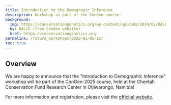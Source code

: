 ```yaml
---
title: Introduction to the Demograpic Inference
description: Workshop as part of the ConGen course
background:
  img: https://conservationgenetics.org/wp-content/uploads/2024/02/DALL%C2%B7E-2024-02-26-15.37.02-Generate-an-image-of-a-cheetah-sprinting-across-the-savannah-in-the-style-of-impressionism.-The-cheetah-should-appear-more-realistic-with-less-exagger-1024x585.webp
  by: DALLE (from ConGen website)
  href: https://conservationgenetics.org
permalink: /future_workshops/2025-01-05-15/
toc: true
---
```


## Overview

We are happy to announce that the "Introduction to Demographic Inference" workshop will be part of the ConGen-2025 course, held at the Cheetah Conservation Fund Research Center in Otjiwarongo, Namibia!

For more information and registration, please visit the [officital website](https://conservationgenetics.org/congen2025/).
